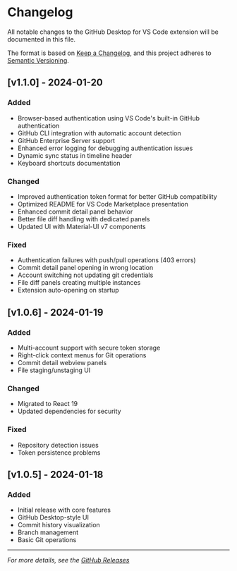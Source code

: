 # Changelog

All notable changes to the GitHub Desktop for VS Code extension will be documented in this file.

The format is based on [Keep a Changelog](https://keepachangelog.com/en/1.0.0/),
and this project adheres to [Semantic Versioning](https://semver.org/spec/v2.0.0.html).

## [v1.1.0] - 2024-01-20

### Added
- Browser-based authentication using VS Code's built-in GitHub authentication
- GitHub CLI integration with automatic account detection
- GitHub Enterprise Server support
- Enhanced error logging for debugging authentication issues
- Dynamic sync status in timeline header
- Keyboard shortcuts documentation

### Changed
- Improved authentication token format for better GitHub compatibility
- Optimized README for VS Code Marketplace presentation
- Enhanced commit detail panel behavior
- Better file diff handling with dedicated panels
- Updated UI with Material-UI v7 components

### Fixed
- Authentication failures with push/pull operations (403 errors)
- Commit detail panel opening in wrong location
- Account switching not updating git credentials
- File diff panels creating multiple instances
- Extension auto-opening on startup

## [v1.0.6] - 2024-01-19

### Added
- Multi-account support with secure token storage
- Right-click context menus for Git operations
- Commit detail webview panels
- File staging/unstaging UI

### Changed
- Migrated to React 19
- Updated dependencies for security

### Fixed
- Repository detection issues
- Token persistence problems

## [v1.0.5] - 2024-01-18

### Added
- Initial release with core features
- GitHub Desktop-style UI
- Commit history visualization
- Branch management
- Basic Git operations

---

*For more details, see the [GitHub Releases](https://github.com/Satyam-2001/GitHub-Desktop/releases)*